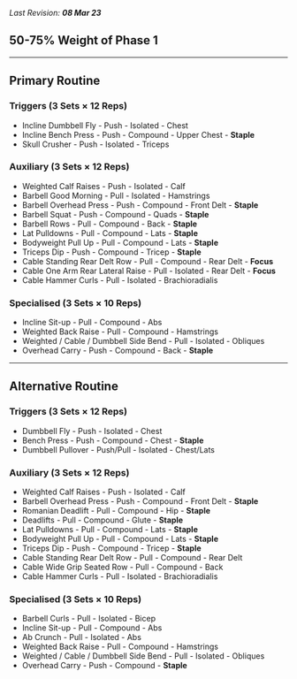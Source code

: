_Last Revision: **08 Mar 23**_
## **50-75% Weight of Phase 1**
---

## Primary Routine

### Triggers (3 Sets × 12 Reps)
- Incline Dumbbell Fly - Push - Isolated - Chest  
- Incline Bench Press - Push - Compound - Upper Chest - **Staple**  
- Skull Crusher - Push - Isolated - Triceps  

### Auxiliary (3 Sets × 12 Reps)
- Weighted Calf Raises - Push - Isolated - Calf  
- Barbell Good Morning - Pull - Isolated - Hamstrings  
- Barbell Overhead Press - Push - Compound - Front Delt - **Staple**  
- Barbell Squat - Push - Compound - Quads - **Staple**  
- Barbell Rows - Pull - Compound - Back - **Staple**  
- Lat Pulldowns - Pull - Compound - Lats - **Staple**  
- Bodyweight Pull Up - Pull - Compound - Lats - **Staple**  
- Triceps Dip - Push - Compound - Tricep - **Staple**  
- Cable Standing Rear Delt Row - Pull - Compound - Rear Delt - **Focus**  
- Cable One Arm Rear Lateral Raise - Pull - Isolated - Rear Delt - **Focus**  
- Cable Hammer Curls - Pull - Isolated - Brachioradialis  

### Specialised (3 Sets × 10 Reps)
- Incline Sit-up - Pull - Compound - Abs  
- Weighted Back Raise - Pull - Compound - Hamstrings  
- Weighted / Cable / Dumbbell Side Bend - Pull - Isolated - Obliques  
- Overhead Carry - Push - Compound - Back - **Staple**  

---

## Alternative Routine

### Triggers (3 Sets × 12 Reps)
- Dumbbell Fly - Push - Isolated - Chest  
- Bench Press - Push - Compound - Chest - **Staple**  
- Dumbbell Pullover - Push/Pull - Isolated - Chest/Lats  

### Auxiliary (3 Sets × 12 Reps)
- Weighted Calf Raises - Push - Isolated - Calf  
- Barbell Overhead Press - Push - Compound - Front Delt - **Staple**  
- Romanian Deadlift - Pull - Compound - Hip - **Staple**  
- Deadlifts - Pull - Compound - Glute - **Staple**  
- Lat Pulldowns - Pull - Compound - Lats - **Staple**  
- Bodyweight Pull Up - Pull - Compound - Lats - **Staple**  
- Triceps Dip - Push - Compound - Tricep - **Staple**  
- Cable Standing Rear Delt Row - Pull - Compound - Rear Delt  
- Cable Wide Grip Seated Row - Pull - Compound - Back  
- Cable Hammer Curls - Pull - Isolated - Brachioradialis  

### Specialised (3 Sets × 10 Reps)
- Barbell Curls - Pull - Isolated - Bicep  
- Incline Sit-up - Pull - Compound - Abs  
- Ab Crunch - Pull - Isolated - Abs  
- Weighted Back Raise - Pull - Compound - Hamstrings  
- Weighted / Cable / Dumbbell Side Bend - Pull - Isolated - Obliques  
- Overhead Carry - Push - Compound - **Staple**  

